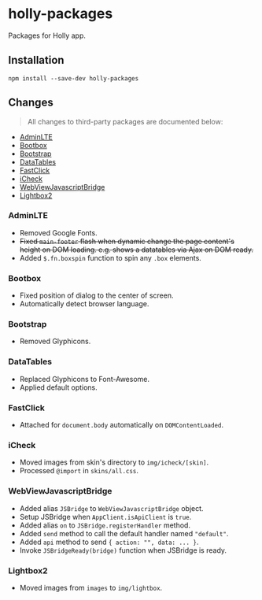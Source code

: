 # holly-packages

Packages for Holly app.

## Installation

```
npm install --save-dev holly-packages
```

## Changes

> All changes to third-party packages are documented below:

<!-- MarkdownTOC -->

- [AdminLTE](#adminlte)
- [Bootbox](#bootbox)
- [Bootstrap](#bootstrap)
- [DataTables](#datatables)
- [FastClick](#fastclick)
- [iCheck](#icheck)
- [WebViewJavascriptBridge](#webviewjavascriptbridge)
- [Lightbox2](#lightbox2)

<!-- /MarkdownTOC -->

### AdminLTE

- Removed Google Fonts.
- ~~Fixed `main-footer` flash when dynamic change the page content's height on DOM loading. e.g. shows a datatables via Ajax on DOM ready.~~
- Added `$.fn.boxspin` function to spin any `.box` elements.

### Bootbox

- Fixed position of dialog to the center of screen.
- Automatically detect browser language.

### Bootstrap

- Removed Glyphicons.

### DataTables

- Replaced Glyphicons to Font-Awesome.
- Applied default options.

### FastClick

- Attached for `document.body` automatically on `DOMContentLoaded`.

### iCheck

- Moved images from skin's directory to `img/icheck/[skin]`.
- Processed `@import` in `skins/all.css`.

### WebViewJavascriptBridge

- Added alias `JSBridge` to `WebViewJavascriptBridge` object.
- Setup JSBridge when `AppClient.isApiClient` is `true`.
- Added alias `on` to `JSBridge.registerHandler` method.
- Added `send` method to call the default handler named `"default"`.
- Added `api` method to send `{ action: "", data: ... }`.
- Invoke `JSBridgeReady(bridge)` function when JSBridge is ready.

### Lightbox2

- Moved images from `images` to `img/lightbox`.
